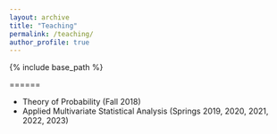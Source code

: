 ```yaml
---
layout: archive
title: "Teaching"
permalink: /teaching/
author_profile: true
---
```


{% include base_path %}

======
* Theory of Probability (Fall 2018)
* Applied Multivariate Statistical Analysis (Springs 2019, 2020, 2021, 2022, 2023)
